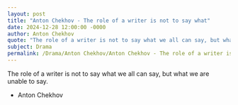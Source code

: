 ```yaml
---
layout: post
title: "Anton Chekhov - The role of a writer is not to say what"
date: 2024-12-28 12:00:00 -0000
author: Anton Chekhov
quote: "The role of a writer is not to say what we all can say, but what we are unable to say."
subject: Drama
permalink: /Drama/Anton Chekhov/Anton Chekhov - The role of a writer is not to say what
---
```


The role of a writer is not to say what we all can say, but what we are unable to say.

- Anton Chekhov
